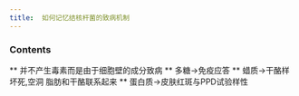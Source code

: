 ```yaml
---
title:  如何记忆结核杆菌的致病机制
--- 
```


### Contents
** 并不产生毒素而是由于细胞壁的成分致病
** 多糖→免疫应答
** 蜡质→干酪样坏死,空洞 脂肪和干酪联系起来
** 蛋白质→皮肤红斑与PPD试验样性



